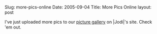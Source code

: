 Slug: more-pics-online
Date: 2005-09-04
Title: More Pics Online
layout: post

I&#39;ve just uploaded more pics to our <a href="http://speakshermind.redmonk.net/gallery/">picture gallery</a> on |Jodi|&#39;s site. Check &#39;em out.
